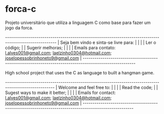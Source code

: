 # forca-c
Projeto universitário que utiliza a linguagem C como base para fazer um jogo da forca.

*--------------------------------------------------------------------------------------------------------*
| Seja bem vindo e sinta-se livre para:                                                                  |
|                                                                                                        |
| Ler o código;                                                                                          |
| Sugerir melhoras;                                                                                      |
|                                                                                                        |
| Emails para contato: l.alves001@gmail.com; laelzinho0304@hotmail.com; joselopessobrinhoneto9@gmail.com |
*--------------------------------------------------------------------------------------------------------*

High school project that uses the C as language to built a hangman game.

*-------------------------------------------------------------------------------------------------------*
| Welcome and feel free to:                                                                             |
|                                                                                                       |
| Read the code;                                                                                        |
| Sugest ways to make it better;                                                                        |
|                                                                                                       |
| Emails for contact: l.alves001@gmail.com; laelzinho0304@hotmail.com; joselopessobrinhoneto9@gmail.com |
*-------------------------------------------------------------------------------------------------------*
